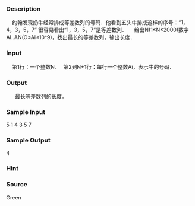
### Description
    约翰发现奶牛经常排成等差数列的号码．他看到五头牛排成这样的序号：“1，4，3，5，7”
很容易看出“1，3，5，7”是等差数列．
    给出N(1≤N≤2000)数字AI..AN(O≤Ai≤10^9)，找出最长的等差数列，输出长度．
### Input
    第1行：一个整数N.
    第2到N+1行：每行一个整数Ai，表示牛的号码．
### Output
 
    最长等差数列的长度．
### Sample Input
5
1
4
3
5
7
### Sample Output
4
### Hint

### Source
Green